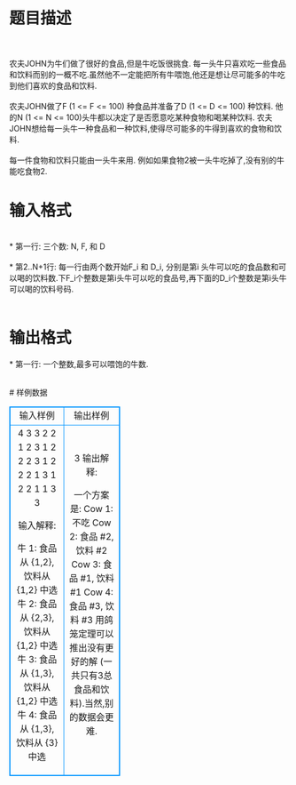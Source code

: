 # 

 
 # 题目描述 
<p>
<br><br>农夫JOHN为牛们做了很好的食品,但是牛吃饭很挑食. 每一头牛只喜欢吃一些食品和饮料而别的一概不吃.虽然他不一定能把所有牛喂饱,他还是想让尽可能多的牛吃到他们喜欢的食品和饮料.<br><br>农夫JOHN做了F (1 <= F <= 100) 种食品并准备了D (1 <= D <= 100) 种饮料. 他的N (1 <= N <= 100)头牛都以决定了是否愿意吃某种食物和喝某种饮料. 农夫JOHN想给每一头牛一种食品和一种饮料,使得尽可能多的牛得到喜欢的食物和饮料.<br><br>每一件食物和饮料只能由一头牛来用. 例如如果食物2被一头牛吃掉了,没有别的牛能吃食物2.<br></p> 

 
 # 输入格式 
<p>
<br>* 第一行: 三个数: N, F, 和 D<br><br>* 第2..N+1行: 每一行由两个数开始F_i 和 D_i, 分别是第i 头牛可以吃的食品数和可以喝的饮料数.下F_i个整数是第i头牛可以吃的食品号,再下面的D_i个整数是第i头牛可以喝的饮料号码.<br><br></p> 

 
 # 输出格式 
<p>
* 第一行: 一个整数,最多可以喂饱的牛数.<br><br></p> 
# 样例数据
<style>
        table,table tr th, table tr td { border:1px solid #0094ff; }
        table { width: 200px; min-height: 25px; line-height: 25px; text-align: center; border-collapse: collapse;}   
    </style>
<table>
	<tr>
		<td>输入样例</td>
		<td>输出样例</td>
	</tr>
<tr><td>
4 3 3
2 2 1 2 3 1
2 2 2 3 1 2
2 2 1 3 1 2
2 1 1 3 3

输入解释:

牛 1:  食品从 {1,2}, 饮料从 {1,2} 中选
牛 2:  食品从 {2,3}, 饮料从 {1,2} 中选
牛 3:  食品从 {1,3}, 饮料从 {1,2} 中选
牛 4:  食品从 {1,3}, 饮料从 {3} 中选
</td><td>
3
输出解释:

一个方案是:
Cow 1: 不吃
Cow 2: 食品 #2, 饮料 #2
Cow 3: 食品 #1, 饮料 #1
Cow 4: 食品 #3, 饮料 #3
用鸽笼定理可以推出没有更好的解 (一共只有3总食品和饮料).当然,别的数据会更难.</td></tr></table>
